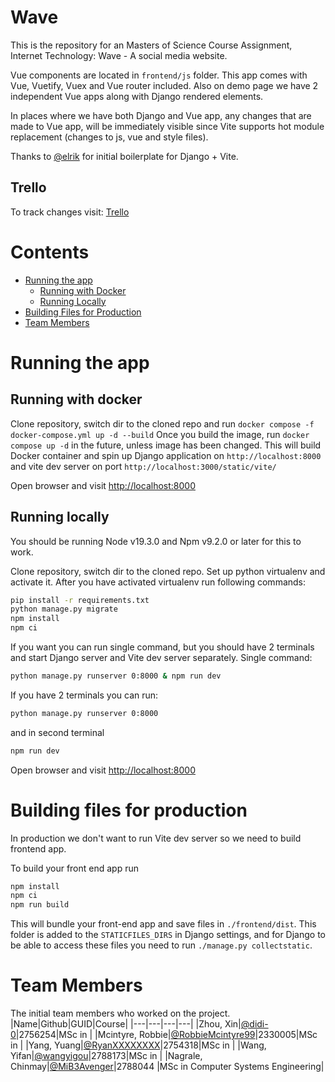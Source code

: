 # Wave

This is the repository for an Masters of Science Course Assignment, Internet Technology: Wave - A social media website.

Vue components are located in `frontend/js` folder. This app comes with Vue, Vuetify,
Vuex and Vue router included. Also on demo page we have 2 independent Vue apps along with
Django rendered elements.

In places where we have both Django and Vue app, any changes that are made to Vue app, will be
immediately visible since Vite supports hot module replacement (changes to js, vue and style files).

Thanks to [@elrik](https://gitlab.com/elrik/django-vite-example) for initial boilerplate for Django + Vite.

## Trello
To track changes visit:
[Trello](https://trello.com/b/EiOsPn4b/wave-social-media)<br />

# Contents
- [Running the app](#running-the-app)
    - [Running with Docker](#running-with-docker)
    - [Running Locally](#running-locally)
- [Building Files for Production](#building-files-for-production)
- [Team Members](#team-members)

<a id="running-the-app"></a>
# Running the app

<a id="running-with-docker"></a>
## Running with docker

Clone repository, switch dir to the cloned repo and run `docker compose -f docker-compose.yml up -d --build`
Once you build the image, run `docker compose up -d` in the future, unless image has been changed.
This will build Docker container and spin up Django application on `http://localhost:8000`
and vite dev server on port `http://localhost:3000/static/vite/`

Open browser and visit [http://localhost:8000](http://localhost:8000)

<a id="running-locally"></a>
## Running locally

You should be running Node v19.3.0 and Npm v9.2.0 or later for this to work.

Clone repository, switch dir to the cloned repo. Set up python virtualenv and activate it.
After you have activated virtualenv run following commands:
```sh
pip install -r requirements.txt
python manage.py migrate
npm install
npm ci
```

If you want you can run single command, but you should have 2 terminals and start
Django server and Vite dev server separately.
Single command:
```sh
python manage.py runserver 0:8000 & npm run dev
```

If you have 2 terminals you can run:
```sh
python manage.py runserver 0:8000
```
and in second terminal   
```sh
npm run dev
```

Open browser and visit [http://localhost:8000](http://localhost:8000)

<a id="building-files-for-production"></a>
# Building files for production

In production we don't want to run Vite dev server so we need to build frontend app.

To build your front end app run
```sh
npm install
npm ci
npm run build
```

This will bundle your front-end app and save files in `./frontend/dist`. This folder is added
to the `STATICFILES_DIRS` in Django settings, and for Django to be able to access these files
you need to run `./manage.py collectstatic`.

<a id="team-members"></a>
# Team Members
The initial team members who worked on the project.
|Name|Github|GUID|Course|
|---|---|---|---|
|Zhou, Xin|[@didi-0](https://github.com/didi-0)|2756254|MSc in |
|Mcintyre, Robbie|[@RobbieMcintyre99](https://github.com/RobbieMcintyre99)|2330005|MSc in |
|Yang, Yuang|[@RyanXXXXXXXX](https://github.com/RyanXXXXXXXX)|2754318|MSc in |
|Wang, Yifan|[@wangyigou](https://github.com/wangyigou)|2788173|MSc in |
|Nagrale, Chinmay|[@MiB3Avenger](https://github.com/MiB3Avenger)|2788044 |MSc in Computer Systems Engineering|